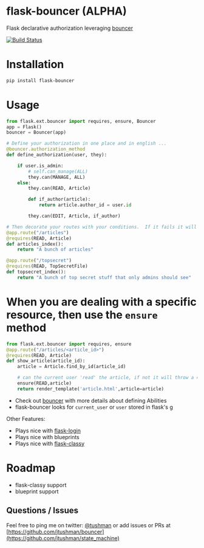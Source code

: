 flask-bouncer (ALPHA)
=============

Flask declarative authorization leveraging [bouncer](https://github.com/jtushman/bouncer)

[![Build Status](https://travis-ci.org/jtushman/flask-bouncer.svg?branch=master)](https://travis-ci.org/jtushman/flask-bouncer)

# Installation

```bash
pip install flask-bouncer
```

# Usage

```python
from flask.ext.bouncer import requires, ensure, Bouncer
app = Flask()
bouncer = Bouncer(app)

# Define your authorization in one place and in english ...
@bouncer.authorization_method
def define_authorization(user, they):

    if user.is_admin:
        # self.can_manage(ALL)
        they.can(MANAGE, ALL)
    else:
        they.can(READ, Article)

        def if_author(article):
            return article.author_id = user.id

        they.can(EDIT, Article, if_author)

# Then decorate your routes with your conditions.  If it fails it will throw a 401
@app.route("/articles")
@requires(READ, Article)
def articles_index():
    return "A bunch of articles"

@app.route("/topsecret")
@requires(READ, TopSecretFile)
def topsecret_index():
    return "A bunch of top secret stuff that only admins should see"
```

# When you are dealing with a specific resource, then use the `ensure` method

```python
from flask.ext.bouncer import requires, ensure
@app.route("/articles/<article_id>")
@requires(READ, Article)
def show_article(article_id):
    article = Article.find_by_id(article_id)

    # can the current user 'read' the article, if not it will throw a 401
    ensure(READ,article)
    return render_template('article.html',article=article)
```


* Check out [bouncer](https://github.com/jtushman/bouncer) with more details about defining Abilities
* flask-bouncer looks for `current_user` or `user` stored in flask's [g](http://flask.pocoo.org/docs/api/#flask.g)

Other Features:

* Plays nice with [flask-login](http://flask-login.readthedocs.org/en/latest/)
* Plays nice with blueprints
* Plays nice with [flask-classy](https://pythonhosted.org/Flask-Classy/)

# Roadmap
* flask-classy support
* blueprint support

## Questions / Issues
Feel free to ping me on twitter: [@tushman](http://twitter.com/tushman) or add issues or PRs at [https://github.com/jtushman/bouncer](https://github.com/jtushman/state_machine)
